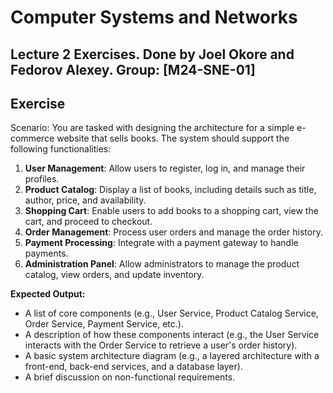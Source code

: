 # Computer Systems and Networks

## Lecture 2 Exercises. Done by Joel Okore and Fedorov Alexey. Group: [M24-SNE-01]

## Exercise

Scenario: You are tasked with designing the architecture for a simple e-commerce website
that sells books. The system should support the following functionalities:

1. **User Management**: Allow users to register, log in, and manage their profiles.
2. **Product Catalog**: Display a list of books, including details such as title, author, price,
and availability.
3. **Shopping Cart**: Enable users to add books to a shopping cart, view the cart, and
proceed to checkout.
4. **Order Management**: Process user orders and manage the order history.
5. **Payment Processing**: Integrate with a payment gateway to handle payments.
6. **Administration Panel**: Allow administrators to manage the product catalog, view orders,
and update inventory.

**Expected Output:**
- A list of core components (e.g., User Service, Product Catalog Service, Order Service,
Payment Service, etc.).
- A description of how these components interact (e.g., the User Service interacts with the
Order Service to retrieve a user's order history).
- A basic system architecture diagram (e.g., a layered architecture with a front-end, back-end
services, and a database layer).
- A brief discussion on non-functional requirements.

